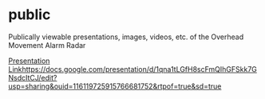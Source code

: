 # public
Publically viewable presentations, images, videos, etc. of the Overhead Movement Alarm Radar

[Presentation Link](https://docs.google.com/presentation/d/1qna1tLGfH8scFmQIhGFSkk7GNsdcItCJ/edit?usp=sharing&ouid=116119725915766681752&rtpof=true&sd=true)https://docs.google.com/presentation/d/1qna1tLGfH8scFmQIhGFSkk7GNsdcItCJ/edit?usp=sharing&ouid=116119725915766681752&rtpof=true&sd=true 
